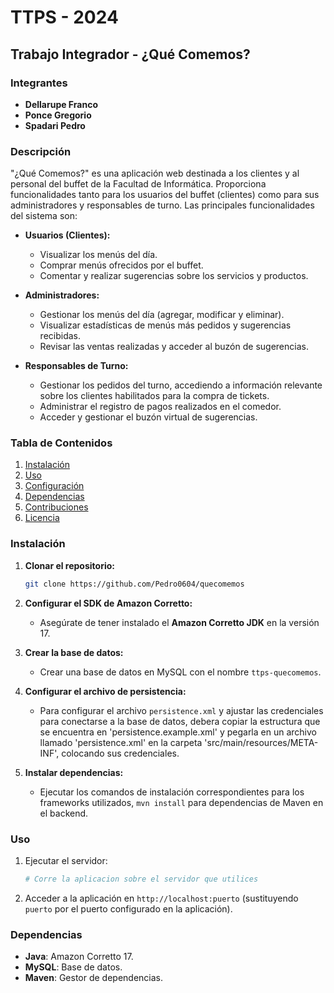 
# TTPS - 2024

## Trabajo Integrador - ¿Qué Comemos?

### Integrantes
- **Dellarupe Franco**
- **Ponce Gregorio**
- **Spadari Pedro**

### Descripción
"¿Qué Comemos?" es una aplicación web destinada a los clientes y al personal del buffet de la Facultad de Informática. Proporciona funcionalidades tanto para los usuarios del buffet (clientes) como para sus administradores y responsables de turno. Las principales funcionalidades del sistema son:

- **Usuarios (Clientes):**
    - Visualizar los menús del día.
    - Comprar menús ofrecidos por el buffet.
    - Comentar y realizar sugerencias sobre los servicios y productos.

- **Administradores:**
    - Gestionar los menús del día (agregar, modificar y eliminar).
    - Visualizar estadísticas de menús más pedidos y sugerencias recibidas.
    - Revisar las ventas realizadas y acceder al buzón de sugerencias.

- **Responsables de Turno:**
    - Gestionar los pedidos del turno, accediendo a información relevante sobre los clientes habilitados para la compra de tickets.
    - Administrar el registro de pagos realizados en el comedor.
    - Acceder y gestionar el buzón virtual de sugerencias.

### Tabla de Contenidos
1. [Instalación](#instalacion)
2. [Uso](#uso)
3. [Configuración](#configuracion)
4. [Dependencias](#dependencias)
5. [Contribuciones](#contribuciones)
6. [Licencia](#licencia)

### Instalación
1. **Clonar el repositorio:**
   ```bash
   git clone https://github.com/Pedro0604/quecomemos
   ```
2. **Configurar el SDK de Amazon Corretto:**
    - Asegúrate de tener instalado el **Amazon Corretto JDK** en la versión 17.

3. **Crear la base de datos:**
    - Crear una base de datos en MySQL con el nombre `ttps-quecomemos`.

4. **Configurar el archivo de persistencia:**
    - Para configurar el archivo `persistence.xml` y ajustar las credenciales para conectarse a la base de datos, debera copiar la estructura que se encuentra en 'persistence.example.xml' y pegarla en un archivo llamado 'persistence.xml' en la carpeta 'src/main/resources/META-INF', colocando sus credenciales.

5. **Instalar dependencias:**
    - Ejecutar los comandos de instalación correspondientes para los frameworks utilizados, `mvn install` para dependencias de Maven en el backend.

### Uso
1. Ejecutar el servidor:
   ```bash
   # Corre la aplicacion sobre el servidor que utilices
   ```
2. Acceder a la aplicación en `http://localhost:puerto` (sustituyendo `puerto` por el puerto configurado en la aplicación).

### Dependencias
- **Java**: Amazon Corretto 17.
- **MySQL**: Base de datos.
- **Maven**: Gestor de dependencias.